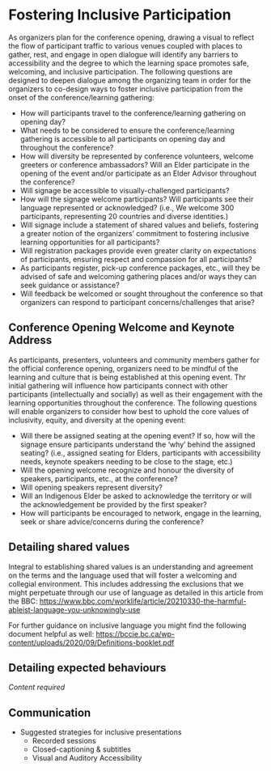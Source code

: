 # Fostering Inclusive Participation

As organizers plan for the conference opening, drawing a visual to reflect the flow of participant traffic to various venues coupled with places to gather, rest, and engage in open dialogue will identify any barriers to accessibility and the degree to which the learning space promotes safe, welcoming, and  inclusive participation.  The following questions are designed to deepen dialogue among the organizing team in order for the organizers to co-design ways to foster inclusive participation from the onset of the conference/learning gathering:

- How will participants travel to the conference/learning gathering on opening day?
- What needs to be considered to ensure the conference/learning gathering is accessible to all participants on opening day and throughout the conference?
- How will diversity be represented by conference volunteers, welcome greeters or conference ambassadors? Will an Elder participate in the opening of the event and/or participate as an Elder Advisor throughout the conference?
- Will signage be accessible to visually-challenged participants?
- How will the signage welcome participants?  Will participants see their language represented or acknowledged? (i.e., We welcome 300 participants, representing 20 countries and diverse identities.) 
- Will signage include a statement of shared values and beliefs, fostering a greater notion of the organizers’ commitment to fostering  inclusive learning opportunities for all participants? 
- Will registration packages provide even greater clarity on expectations of participants, ensuring respect and compassion for all participants?
- As participants register, pick-up conference packages, etc., will they be advised of safe and welcoming gathering places and/or ways they can seek guidance or assistance?
- Will  feedback be welcomed or sought throughout the conference so that organizers can respond to participant concerns/challenges that arise?

## Conference Opening Welcome and Keynote Address
As participants, presenters, volunteers and community members gather for the official conference opening, organizers need to be mindful of the learning and culture that is being established at this opening event.  Thr initial gathering will influence how participants connect with other participants (intellectually and socially) as well as their engagement with the learning opportunities throughout the conference. The following questions will enable organizers to consider how best to uphold the core values of inclusivity, equity, and diversity at the opening event:
- Will there be assigned seating at the opening event?  If so, how will the signage ensure participants understand the ‘why’ behind the assigned seating? (i.e., assigned seating for Elders, participants with accessibility needs, keynote speakers needing to be close to the stage, etc.)
- Will the opening welcome recognize and honour the diversity of speakers, participants, etc., at the conference?
- Will opening speakers represent diversity?
- Will an Indigenous Elder be asked to acknowledge the territory or will the acknowledgement be provided by the first speaker?  
- How will participants be encouraged to network, engage in the learning, seek or share advice/concerns during the conference?
 

## Detailing shared values

Integral to establishing shared values is an understanding and agreement on the terms and the language used that will foster a welcoming and collegial environment. This includes addressing the exclusions that we might perpetuate through our use of language as detailed in this article from the BBC: https://www.bbc.com/worklife/article/20210330-the-harmful-ableist-language-you-unknowingly-use

For further guidance on inclusive language you might find the following document helpful as well: https://bccie.bc.ca/wp-content/uploads/2020/09/Definitions-booklet.pdf

## Detailing expected behaviours

*Content required*

## Communication

- Suggested strategies for inclusive presentations
    - Recorded sessions
    - Closed-captioning & subtitles
    - Visual and Auditory Accessibility

